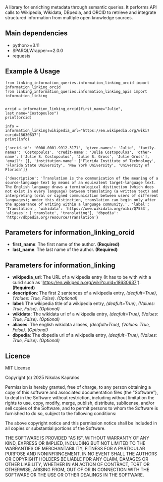 A library for enriching metadata through semantic queries. It performs API calls to Wikipedia, Wikidata, DBpedia, and ORCID to retrieve and integrate structured information from multiple open knowledge sources.

## Main dependencies
* python>=3.11
* SPARQLWrapper==2.0.0
* requests

## Example & Usage
```
from linking_information_queries.information_linking_orcid import information_linking_orcid
from linking_information_queries.information_linking_apis import information_linking


orcid = information_linking_orcid(first_name="Julie", last_name="Costopoulos")
print(orcid)

info = information_linking(wikipedia_url="https://en.wikipedia.org/wiki?curid=18630637")
print(info)
```

```
{'orcid-id': '0000-0001-9912-3171', 'given-names': 'Julie', 'family-names': 'Costopoulos', 'credit-name': 'Julie Costopoulos', 'other-name': ['Julie S. Costopoulos', 'Julie S. Gross', 'Julie Gross'], 'email': [], 'institution-name': ['Florida Institute of Technology', 'Florida State University', 'New York University', 'University of Florida']}

{'description': 'Translation is the communication of the meaning of a source-language text by means of an equivalent target-language text. The English language draws a terminological distinction (which does not exist in every language) between translating (a written text) and interpreting (oral or signed communication between users of different languages); under this distinction, translation can begin only after the appearance of writing within a language community.', 'label': 'Translation', 'wikidata': 'https://www.wikidata.org/wiki/Q7553', 'aliases': ['translate', 'translating'], 'dbpedia': 'http://dbpedia.org/resource/Translation'}
```

## Parameters for information_linking_orcid
* **first_name**: The first name of the author. **(Required)**  
* **last_name**: The last name of the author. **(Required)**  

## Parameters for information_linking 
* **wikipedia_url**: The URL of a wikipedia entry (It has to be with with a curid such as 'https://en.wikipedia.org/wiki?curid=18630637'). **(Required)**  
* **description**: The first 2 sentences of a wikipedia entry, *(deafult=True)*, *(Values: True, False)*. *(Optional)*  
* **label**: The wikipedia title of a wikipedia entry, *(deafult=True)*, *(Values: True, False)*. *(Optional)*
* **wikidata**: The wikidata url of a wikipedia entry, *(deafult=True)*, *(Values: True, False)*. *(Optional)*
* **aliases**: The english wikidata aliases, *(deafult=True)*, *(Values: True, False)*. *(Optional)*
* **dbpedia**: The dbpedia url of a wikipedia entry, *(deafult=True)*, *(Values: True, False)*. *(Optional)*

## Licence
MIT License

Copyright (c) 2025 Nikolas Kapralos

Permission is hereby granted, free of charge, to any person obtaining a copy
of this software and associated documentation files (the "Software"), to deal
in the Software without restriction, including without limitation the rights
to use, copy, modify, merge, publish, distribute, sublicense, and/or sell
copies of the Software, and to permit persons to whom the Software is
furnished to do so, subject to the following conditions:

The above copyright notice and this permission notice shall be included in all
copies or substantial portions of the Software.

THE SOFTWARE IS PROVIDED "AS IS", WITHOUT WARRANTY OF ANY KIND, EXPRESS OR
IMPLIED, INCLUDING BUT NOT LIMITED TO THE WARRANTIES OF MERCHANTABILITY,
FITNESS FOR A PARTICULAR PURPOSE AND NONINFRINGEMENT. IN NO EVENT SHALL THE
AUTHORS OR COPYRIGHT HOLDERS BE LIABLE FOR ANY CLAIM, DAMAGES OR OTHER
LIABILITY, WHETHER IN AN ACTION OF CONTRACT, TORT OR OTHERWISE, ARISING FROM,
OUT OF OR IN CONNECTION WITH THE SOFTWARE OR THE USE OR OTHER DEALINGS IN THE
SOFTWARE.